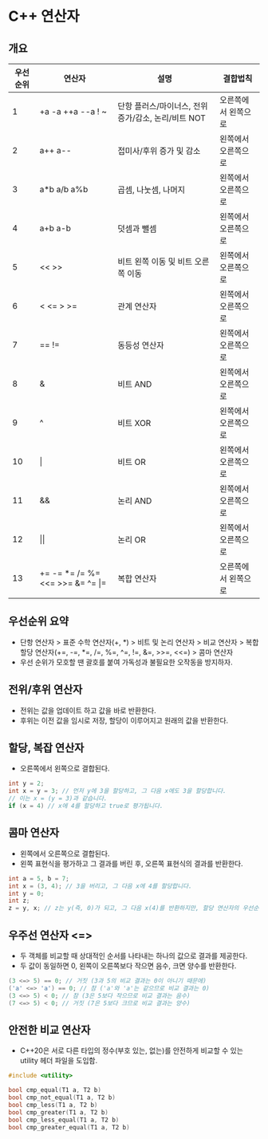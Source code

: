# C++ 연산자

## 개요
| 우선순위 | 연산자          | 설명                                     | 결합법칙       |
|---------|-----------------|------------------------------------------|---------------|
| 1       | +a -a ++a --a ! ~ | 단항 플러스/마이너스, 전위 증가/감소, 논리/비트 NOT | 오른쪽에서 왼쪽으로 |
| 2       | a++ a--         | 접미사/후위 증가 및 감소                   | 왼쪽에서 오른쪽으로 |
| 3       | a*b a/b a%b     | 곱셈, 나눗셈, 나머지                       | 왼쪽에서 오른쪽으로 |
| 4       | a+b a-b         | 덧셈과 뺄셈                               | 왼쪽에서 오른쪽으로 |
| 5       | << >>           | 비트 왼쪽 이동 및 비트 오른쪽 이동        | 왼쪽에서 오른쪽으로 |
| 6       | < <= > >=       | 관계 연산자                               | 왼쪽에서 오른쪽으로 |
| 7       | == !=           | 동등성 연산자                             | 왼쪽에서 오른쪽으로 |
| 8       | &               | 비트 AND                                  | 왼쪽에서 오른쪽으로 |
| 9       | ^               | 비트 XOR                                  | 왼쪽에서 오른쪽으로 |
| 10      | \|              | 비트 OR                                   | 왼쪽에서 오른쪽으로 |
| 11      | &&              | 논리 AND                                  | 왼쪽에서 오른쪽으로 |
| 12      | \|\|            | 논리 OR                                   | 왼쪽에서 오른쪽으로 |
| 13      | += -= *= /= %= <<= >>= &= ^= \|= | 복합 연산자                        | 오른쪽에서 왼쪽으로 |

## 우선순위 요약
- 단항 연산자 > 표준 수학 연산자(+, *) > 비트 및 논리 연산자 > 비교 연산자 > 복합 할당 연산자(+=, -=, *=, /=, %=, ^=, !=, &=, >>=, <<=) > 콤마 연산자
- 우선 순위가 모호할 땐 괄호를 붙여 가독성과 불필요한 오작동을 방지하자.

## 전위/후위 연산자
- 전위는 값을 업데이트 하고 값을 바로 반환한다.
- 후위는 이전 값을 임시로 저장, 할당이 이루어지고 원래의 값을 반환한다.

## 할당, 복잡 연산자
- 오른쪽에서 왼쪽으로 결합된다.
```cpp
int y = 2;
int x = y = 3; // 먼저 y에 3을 할당하고, 그 다음 x에도 3을 할당합니다.
// 이는 x = (y = 3)과 같습니다.
if (x = 4) // x에 4를 할당하고 true로 평가됩니다.
```

## 콤마 연산자
- 왼쪽에서 오른쪽으로 결합된다.
- 왼쪽 표현식을 평가하고 그 결과를 버린 후, 오른쪽 표현식의 결과를 반환한다.
```cpp
int a = 5, b = 7;
int x = (3, 4); // 3을 버리고, 그 다음 x에 4를 할당합니다.
int y = 0;
int z;
z = y, x; // z는 y(즉, 0)가 되고, 그 다음 x(4)를 반환하지만, 할당 연산자의 우선순위로 인해 z에는 y의 값이 할당됩니다.
```

## 우주선 연산자 <=>
- 두 객체를 비교할 때 상대적인 순서를 나타내는 하나의 값으로 결과를 제공한다.
- 두 값이 동일하면 0, 왼쪽이 오른쪽보다 작으면 음수, 크면 양수를 반환한다.
```cpp
(3 <=> 5) == 0; // 거짓 (3과 5의 비교 결과는 0이 아니기 때문에)
('a' <=> 'a') == 0; // 참 ('a'와 'a'는 같으므로 비교 결과는 0)
(3 <=> 5) < 0; // 참 (3은 5보다 작으므로 비교 결과는 음수)
(7 <=> 5) < 0; // 거짓 (7은 5보다 크므로 비교 결과는 양수)
```

## 안전한 비교 연산자
- C++20은 서로 다른 타입의 정수(부호 있는, 없는)를 안전하게 비교할 수 있는 utility 헤더 파일을 도입함.
```cpp
#include <utility>

bool cmp_equal(T1 a, T2 b)
bool cmp_not_equal(T1 a, T2 b)
bool cmp_less(T1 a, T2 b)
bool cmp_greater(T1 a, T2 b)
bool cmp_less_equal(T1 a, T2 b)
bool cmp_greater_equal(T1 a, T2 b)
```
